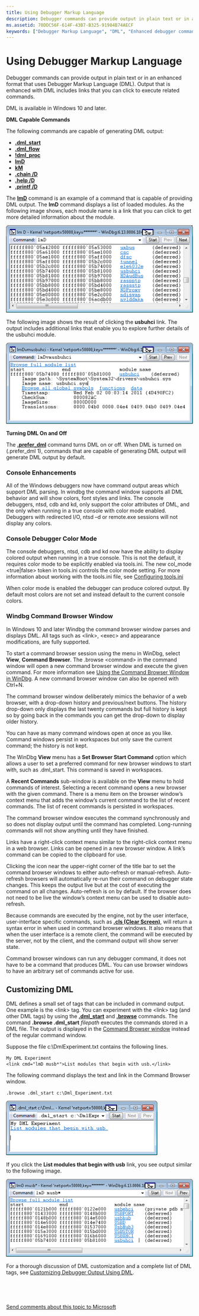 ```yaml
---
title: Using Debugger Markup Language
description: Debugger commands can provide output in plain text or in an enhanced format that uses Debugger Markup Language (DML). Output that is enhanced with DML includes links that you can click to execute related commands.
ms.assetid: 70DDC56F-614F-43B7-B325-91984B74AECF
keywords: ["Debugger Markup Language", "DML", "Enhanced debugger commands"]
---
```


# Using Debugger Markup Language


Debugger commands can provide output in plain text or in an enhanced format that uses Debugger Markup Language (DML). Output that is enhanced with DML includes links that you can click to execute related commands.

DML is available in Windows 10 and later.

**DML Capable Commands**

The following commands are capable of generating DML output:

-   [**.dml\_start**](https://msdn.microsoft.com/library/windows/hardware/hh406553)
-   [**.dml\_flow**](https://msdn.microsoft.com/library/windows/hardware/hh406545)
-   [**!dml\_proc**](https://msdn.microsoft.com/library/windows/hardware/hh406549)
-   [**lmD**](https://msdn.microsoft.com/library/windows/hardware/ff552026)
-   [**kM**](https://msdn.microsoft.com/library/windows/hardware/ff551943)
-   [**.chain /D**](https://msdn.microsoft.com/library/windows/hardware/ff562212)
-   [**.help /D**](https://msdn.microsoft.com/library/windows/hardware/ff563195)
-   [**.printf /D**](https://msdn.microsoft.com/library/windows/hardware/ff564716)

The [**lmD**](https://msdn.microsoft.com/library/windows/hardware/ff552026) command is an example of a command that is capable of providing DML output. The **lmD** command displays a list of loaded modules. As the following image shows, each module name is a link that you can click to get more detailed information about the module.

![screen shot of lmd output](images/dmlcommands01.png)

The following image shows the result of clicking the **usbuhci** link. The output includes additional links that enable you to explore further details of the usbuhci module.

![screen shot of module details](images/dmlcommands02.png)

**Turning DML On and Off**

The [**.prefer\_dml**](https://msdn.microsoft.com/library/windows/hardware/hh439561) command turns DML on or off. When DML is turned on (.prefer\_dml 1), commands that are capable of generating DML output will generate DML output by default.

### <span id="Console_Enhancements"></span><span id="console_enhancements"></span><span id="CONSOLE_ENHANCEMENTS"></span>Console Enhancements

All of the Windows debuggers now have command output areas which support DML parsing. In windbg the command window supports all DML behavior and will show colors, font styles and links. The console debuggers, ntsd, cdb and kd, only support the color attributes of DML, and the only when running in a true console with color mode enabled. Debuggers with redirected I/O, ntsd –d or remote.exe sessions will not display any colors.

### <span id="Console_Debugger_Color_Mode"></span><span id="console_debugger_color_mode"></span><span id="CONSOLE_DEBUGGER_COLOR_MODE"></span>Console Debugger Color Mode

The console debuggers, ntsd, cdb and kd now have the ability to display colored output when running in a true console. This is not the default, it requires color mode to be explicitly enabled via tools.ini. The new col\_mode &lt;true|false&gt; token in tools.ini controls the color mode setting. For more information about working with the tools.ini file, see [Configuring tools.ini](configuring-tools-ini.md)

When color mode is enabled the debugger can produce colored output. By default most colors are not set and instead default to the current console colors.

### <span id="_Windbg_Command_Browser_Window"></span><span id="_windbg_command_browser_window"></span><span id="_WINDBG_COMMAND_BROWSER_WINDOW"></span> Windbg Command Browser Window

In Windows 10 and later Windbg the command browser window parses and displays DML. All tags such as &lt;link&gt;, &lt;exec&gt; and appearance modifications, are fully supported.

To start a command browser session using the menu in WinDbg, select **View**, **Command Browser**. The .browse &lt;command&gt; in the command window will open a new command browser window and execute the given command. For more information see [Using the Command Browser Window in WinDbg](command-browser-window.md). A new command browser window can also be opened with Ctrl+N.

The command browser window deliberately mimics the behavior of a web browser, with a drop-down history and previous/next buttons. The history drop-down only displays the last twenty commands but full history is kept so by going back in the commands you can get the drop-down to display older history.

You can have as many command windows open at once as you like. Command windows persist in workspaces but only save the current command; the history is not kept.

The WinDbg **View** menu has a **Set Browser Start Command** option which allows a user to set a preferred command for new browser windows to start with, such as .dml\_start. This command is saved in workspaces.

A **Recent Commands** sub-window is available on the **View** menu to hold commands of interest. Selecting a recent command opens a new browser with the given command. There is a menu item on the browser window’s context menu that adds the window’s current command to the list of recent commands. The list of recent commands is persisted in workspaces.

The command browser window executes the command synchronously and so does not display output until the command has completed. Long-running commands will not show anything until they have finished.

Links have a right-click context menu similar to the right-click context menu in a web browser. Links can be opened in a new browser window. A link’s command can be copied to the clipboard for use.

Clicking the icon near the upper-right corner of the title bar to set the command browser windows to either auto-refresh or manual-refresh. Auto-refresh browsers will automatically re-run their command on debugger state changes. This keeps the output live but at the cost of executing the command on all changes. Auto-refresh is on by default. If the browser does not need to be live the window’s context menu can be used to disable auto-refresh.

Because commands are executed by the engine, not by the user interface, user-interface specific commands, such as [**.cls (Clear Screen)**](https://msdn.microsoft.com/library/windows/hardware/ff562246), will return a syntax error in when used in command browser windows. It also means that when the user interface is a remote client, the command will be executed by the server, not by the client, and the command output will show server state.

Command browser windows can run any debugger command, it does not have to be a command that produces DML. You can use browser windows to have an arbitrary set of commands active for use.

## <span id="Customizing_DML"></span><span id="customizing_dml"></span><span id="CUSTOMIZING_DML"></span>Customizing DML


DML defines a small set of tags that can be included in command output. One example is the &lt;link&gt; tag. You can experiment with the &lt;link&gt; tag (and other DML tags) by using the [**.dml\_start**](https://msdn.microsoft.com/library/windows/hardware/hh406553) and [**.browse**](https://msdn.microsoft.com/library/windows/hardware/hh406542) commands. The command **.browse .dml\_start** *filepath* executes the commands stored in a DML file. The output is displayed in the [Command Browser window](command-browser-window.md) instead of the regular command window.

Suppose the file c:\\DmlExperiment.txt contains the following lines.

```
My DML Experiment
<link cmd="lmD musb*">List modules that begin with usb.</link>
```

The following command displays the text and link in the Command Browser window.

```
.browse .dml_start c:\Dml_Experiment.txt
```

![screen shot of dml file output](images/dmlcommands03.png)

If you click the **List modules that begin with usb** link, you see output similar to the following image.

![screen shot of module list](images/dmlcommands04.png)

For a thorough discussion of DML customization and a complete list of DML tags, see [Customizing Debugger Output Using DML](customizing-debugger-output-using-dml.md).

 

 

[Send comments about this topic to Microsoft](mailto:wsddocfb@microsoft.com?subject=Documentation%20feedback%20[debugger\debugger]:%20Using%20Debugger%20Markup%20Language%20%20RELEASE:%20%284/24/2017%29&body=%0A%0APRIVACY%20STATEMENT%0A%0AWe%20use%20your%20feedback%20to%20improve%20the%20documentation.%20We%20don't%20use%20your%20email%20address%20for%20any%20other%20purpose,%20and%20we'll%20remove%20your%20email%20address%20from%20our%20system%20after%20the%20issue%20that%20you're%20reporting%20is%20fixed.%20While%20we're%20working%20to%20fix%20this%20issue,%20we%20might%20send%20you%20an%20email%20message%20to%20ask%20for%20more%20info.%20Later,%20we%20might%20also%20send%20you%20an%20email%20message%20to%20let%20you%20know%20that%20we've%20addressed%20your%20feedback.%0A%0AFor%20more%20info%20about%20Microsoft's%20privacy%20policy,%20see%20http://privacy.microsoft.com/default.aspx. "Send comments about this topic to Microsoft")




